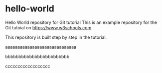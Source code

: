 # hello-world
Hello World repository for Git tutorial
This is an example repository for the Git tutoial on https://www.w3schools.com

This repository is built step by step in the tutorial.

aaaaaaaaaaaaaaaaaaaaaaaaaaaaa

bbbbbbbbbbbbbbbbbbbbbbbb

cccccccccccccccccc
